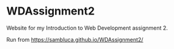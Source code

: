 # WDAssignment2
Website for my Introduction to Web Development assignment 2. 


Run from https://sambluca.github.io/WDAssignment2/

